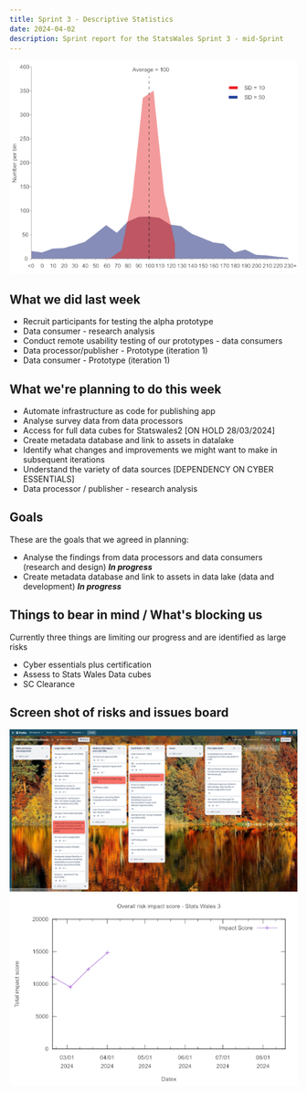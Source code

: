 ```yaml
---
title: Sprint 3 - Descriptive Statistics
date: 2024-04-02
description: Sprint report for the StatsWales Sprint 3 - mid-Sprint
---
```


![Descriptive statistics](standardDeviation.png)

## What we did last week
- Recruit participants for testing the alpha prototype
- Data consumer - research analysis
- Conduct remote usability testing of our prototypes - data consumers
- Data processor/publisher - Prototype (iteration 1)
- Data consumer - Prototype (iteration 1)

## What we're planning to do this week
- Automate infrastructure as code for publishing app
- Analyse survey data from data processors
- Access for full data cubes for Statswales2 [ON HOLD 28/03/2024]
- Create metadata database and link to assets in datalake
- Identify what changes and improvements we might want to make in subsequent iterations
- Understand the variety of data sources [DEPENDENCY ON CYBER ESSENTIALS]
- Data processor / publisher - research analysis 

## Goals
These are the goals that we agreed in planning:
- Analyse the findings from data processors and data consumers (research and design) <span class="badge bg-info">_**In progress**_</span>
- Create metadata database and link to assets in data lake (data and development) <span class="badge bg-info">_**In progress**_</span>

## Things to bear in mind / What's blocking us
Currently three things are limiting our progress and are identified as large risks
- Cyber essentials plus certification
- Assess to Stats Wales Data cubes
- SC Clearance

## Screen shot of risks and issues board
![Screenshot of risks and issues board](risksAndIssues20240402.png)
![Risk impact score](impact_score.png)
